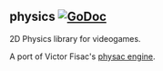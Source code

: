 ## physics [![GoDoc](https://godoc.org/git.lunr.sh/UnrealXR/raylib-go/physics?status.svg)](https://godoc.org/git.lunr.sh/UnrealXR/raylib-go/physics)

2D Physics library for videogames.

A port of Victor Fisac's [physac engine](https://github.com/raysan5/physac/blob/master/src/physac.h).
